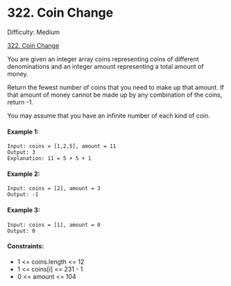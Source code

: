 # 322. Coin Change

Difficulty: Medium

[322. Coin Change](https://leetcode.com/problems/coin-change)

You are given an integer array coins representing coins of different denominations and an integer amount representing a total amount of money.

Return the fewest number of coins that you need to make up that amount. If that amount of money cannot be made up by any combination of the coins, return -1.

You may assume that you have an infinite number of each kind of coin.

#### Example 1:

```
Input: coins = [1,2,5], amount = 11
Output: 3
Explanation: 11 = 5 + 5 + 1
```

#### Example 2:

```
Input: coins = [2], amount = 3
Output: -1
```

#### Example 3:

```
Input: coins = [1], amount = 0
Output: 0
```

#### Constraints:

-   1 <= coins.length <= 12
-   1 <= coins[i] <= 231 - 1
-   0 <= amount <= 104
